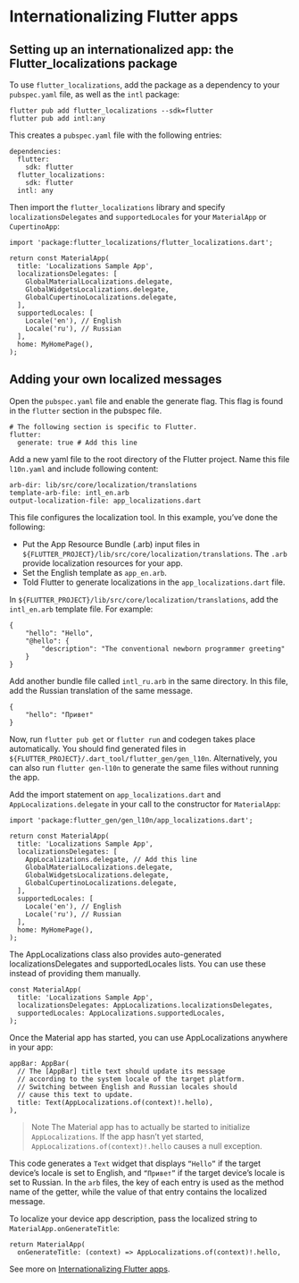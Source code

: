 # Internationalizing Flutter apps

## Setting up an internation­alized app: the Flutter_localizations package

To use `flutter_localizations`, add the package as a dependency to your `pubspec.yaml` file, as well as the `intl` package:
```
flutter pub add flutter_localizations --sdk=flutter
flutter pub add intl:any
```
This creates a `pubspec.yaml` file with the following entries:
```
dependencies:
  flutter:
    sdk: flutter
  flutter_localizations:
    sdk: flutter
  intl: any
```
Then import the `flutter_localizations` library and specify `localizationsDelegates` and `supportedLocales` for your `MaterialApp` or `CupertinoApp`:
```
import 'package:flutter_localizations/flutter_localizations.dart';
```
```
return const MaterialApp(
  title: 'Localizations Sample App',
  localizationsDelegates: [
    GlobalMaterialLocalizations.delegate,
    GlobalWidgetsLocalizations.delegate,
    GlobalCupertinoLocalizations.delegate,
  ],
  supportedLocales: [
    Locale('en'), // English
    Locale('ru'), // Russian
  ],
  home: MyHomePage(),
);
```
## Adding your own localized messages

Open the `pubspec.yaml` file and enable the generate flag. This flag is found in the `flutter` section in the pubspec file.
```
# The following section is specific to Flutter.
flutter:
  generate: true # Add this line
```
Add a new yaml file to the root directory of the Flutter project. Name this file `l10n.yaml` and include following content:
```
arb-dir: lib/src/core/localization/translations
template-arb-file: intl_en.arb
output-localization-file: app_localizations.dart
```
This file configures the localization tool. In this example, you’ve done the following:

- Put the App Resource Bundle (.arb) input files in `${FLUTTER_PROJECT}/lib/src/core/localization/translations`. The `.arb` provide localization resources for your app.
- Set the English template as `app_en.arb`.
- Told Flutter to generate localizations in the `app_localizations.dart` file.

In `${FLUTTER_PROJECT}/lib/src/core/localization/translations`, add the `intl_en.arb` template file. For example:
```
{
    "hello": "Hello",
    "@hello": {
        "description": "The conventional newborn programmer greeting"
    }
}
```
Add another bundle file called `intl_ru.arb` in the same directory. In this file, add the Russian translation of the same message.
```
{
    "hello": "Привет"
}
```
Now, run `flutter pub get` or `flutter run` and codegen takes place automatically. You should find generated files in `${FLUTTER_PROJECT}/.dart_tool/flutter_gen/gen_l10n`. Alternatively, you can also run `flutter gen-l10n` to generate the same files without running the app.

Add the import statement on `app_localizations.dart` and `AppLocalizations.delegate` in your call to the constructor for `MaterialApp`:
```
import 'package:flutter_gen/gen_l10n/app_localizations.dart';
```
```
return const MaterialApp(
  title: 'Localizations Sample App',
  localizationsDelegates: [
    AppLocalizations.delegate, // Add this line
    GlobalMaterialLocalizations.delegate,
    GlobalWidgetsLocalizations.delegate,
    GlobalCupertinoLocalizations.delegate,
  ],
  supportedLocales: [
    Locale('en'), // English
    Locale('ru'), // Russian
  ],
  home: MyHomePage(),
);
```
The AppLocalizations class also provides auto-generated localizationsDelegates and supportedLocales lists. You can use these instead of providing them manually.
```
const MaterialApp(
  title: 'Localizations Sample App',
  localizationsDelegates: AppLocalizations.localizationsDelegates,
  supportedLocales: AppLocalizations.supportedLocales,
);
```
Once the Material app has started, you can use AppLocalizations anywhere in your app:
```
appBar: AppBar(
  // The [AppBar] title text should update its message
  // according to the system locale of the target platform.
  // Switching between English and Russian locales should
  // cause this text to update.
  title: Text(AppLocalizations.of(context)!.hello),
),
```
> Note The Material app has to actually be started to initialize `AppLocalizations`. If the app hasn’t yet started, `AppLocalizations.of(context)!.hello` causes a null exception.

This code generates a `Text` widget that displays `“Hello”` if the target device’s locale is set to English, and `“Привет”` if the target device’s locale is set to Russian. In the `arb` files, the key of each entry is used as the method name of the getter, while the value of that entry contains the localized message.

To localize your device app description, pass the localized string to `MaterialApp.onGenerateTitle`:
```
return MaterialApp(
  onGenerateTitle: (context) => AppLocalizations.of(context)!.hello,
```

See more on [Internationalizing Flutter apps](https://docs.flutter.dev/ui/accessibility-and-internationalization/internationalization).